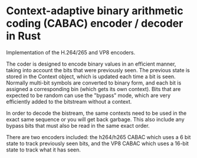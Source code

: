 # Context-adaptive binary arithmetic coding (CABAC) encoder / decoder in Rust
Implementation of the H.264/265 and VP8 encoders. 

The coder is designed to encode binary values in an efficient manner, taking into account the
bits that were previously seen. The previous state is stored in the Context object,
which is updated each time a bit is seen. Normally multi-bit symbols are converted
to binary form, and each bit is assigned a corresponding bin (which gets its own context). 
Bits that are expected to be random can use the "bypass" mode, which are very efficiently
added to the bitstream without a context. 

In order to decode the bistream, the same contexts need to be used in the exact same sequence
or you will get back garbage. This also include any bypass bits that must also be read in the
same exact order.

There are two encoders included: the h264/h265 CABAC which uses a 6 bit state to track previously
seen bits, and the VP8 CABAC which uses a 16-bit state to track what it has seen.